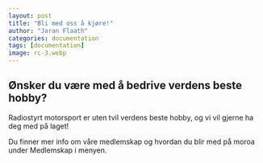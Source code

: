 ```yaml
---
layout: post
title: "Bli med oss å kjøre!"
author: "Jaran Flaath"
categories: documentation
tags: [documentation]
image: rc-3.webp
---
```


## Ønsker du være med å bedrive verdens beste hobby? 

Radiostyrt motorsport er uten tvil verdens beste hobby, og vi vil gjerne ha deg med på laget! 

Du finner mer info om våre medlemskap og hvordan du blir med på moroa under Medlemskap i menyen.
